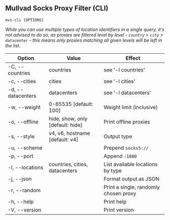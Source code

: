 ## Mullvad Socks Proxy Filter (CLI)

`mvs-cli [OPTIONS]`

*While you can use multiple types of location identifiers in a single query, it's not advised to do so, as proxies are filtered level by level - `country` > `city` > `datacenter` - this means only proxies matching all given levels will be left in the list.*

| Option            | Value                            | Effect                                |
| ----------------- | -------------------------------- | ------------------------------------- |
| -C, --countries   | countries                        | see '-l countries'                    |
| -c, --cities      | cities                           | see '-l cities'                       |
| -d, --datacenters | datacenters                      | see '-l datacenters'                  |
| -w, --weight      | 0-65535 [default: 100]           | Weight limit (inclusive)              |
| -o, --offline     | hide, show, only [default: hide] | Print offline proxies                 |
| -s, --style       | v4, v6, hostname [default: v4]   | Output type                           |
| -u, --scheme      |                                  | Prepend `socks5://`                   |
| -p, --port        |                                  | Append `:1080`                        |
| -l, --locations   | countries, cities, datacenters   | List available locations by type      |
| -j, --json        |                                  | Format output as JSON                 |
| -r, --random      |                                  | Print a single, randomly chosen proxy |
| -h, --help        |                                  | Print help                            |
| -V, --version     |                                  | Print version                         |
